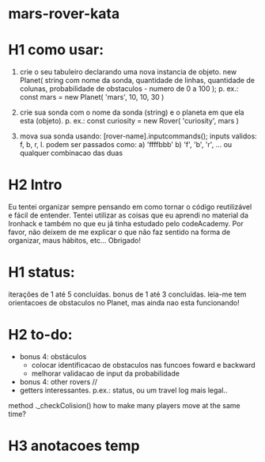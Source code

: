 # mars-rover-kata

# H1 como usar:
1) crie o seu tabuleiro declarando uma nova instancia de objeto.
new Planet( string com nome da sonda, quantidade de linhas, quantidade de colunas, probabilidade de obstaculos - numero de 0 a 100 );
p. ex.:
const mars = new Planet( 'mars', 10, 10, 30 )

2) crie sua sonda com o nome da sonda (string) e o planeta em que ela esta (objeto).
p. ex.:
const curiosity = new Rover( 'curiosity', mars )

3) mova sua sonda usando: [rover-name].inputcommands();
inputs validos: f, b, r, l. podem ser passados como:
a) 'ffffbbb'
b) 'f', 'b', 'r', ...
ou qualquer combinacao das duas

# H2 Intro
Eu tentei organizar sempre pensando em como tornar o código reutilizável e fácil de entender. Tentei utilizar as coisas que eu aprendi no material da Ironhack e também no que eu já tinha estudado pelo codeAcademy. Por favor, não deixem de me explicar o que não faz sentido na forma de organizar, maus hábitos, etc... Obrigado!



# H1 status:
iterações de 1 até 5 concluídas.
bonus de 1 até 3 concluídas.
leia-me tem orientacoes de obstaculos no Planet, mas ainda nao esta funcionando!

# H2 to-do:
- bonus 4: obstáculos
  - colocar identificacao de obstaculos nas funcoes foward e backward
  - melhorar validacao de input da probabilidade
- bonus 4: other rovers // 
- getters interessantes. p.ex.: status, ou um travel log mais legal..

method ._checkColision()
how to make many players move at the same time?

# H3 anotacoes temp
